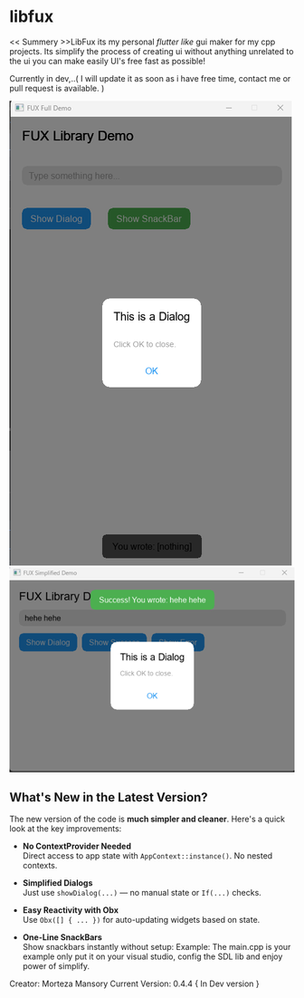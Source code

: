 # libfux
<< Summery >>LibFux its my personal _flutter like_ gui maker for my cpp projects.
Its simplify the process of creating ui without anything unrelated to the ui you can make easily UI's free fast as possible!

Currently in dev,..( I will update it as soon as i have free time, contact me or pull request is available. )

![Screenshot](screenshots/fuxexample1.png)
![Screenshot](screenshots/fuxexample2.png)


##  What's New in the Latest Version?

The new version of the code is **much simpler and cleaner**. Here's a quick look at the key improvements:

-  **No ContextProvider Needed**  
  Direct access to app state with `AppContext::instance()`. No nested contexts.

-  **Simplified Dialogs**  
  Just use `showDialog(...)` — no manual state or `If(...)` checks.

-  **Easy Reactivity with Obx**  
  Use `Obx([] { ... })` for auto-updating widgets based on state.

-  **One-Line SnackBars**  
  Show snackbars instantly without setup:
Example: The main.cpp is your example only put it on your visual studio, config the SDL lib and enjoy power of simplify.

Creator: Morteza Mansory
Current Version: 0.4.4 { In Dev version }
